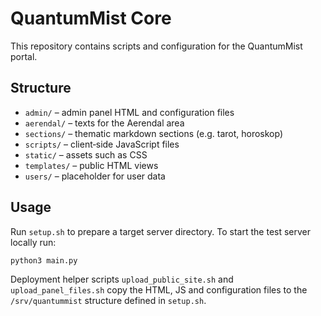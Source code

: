 # QuantumMist Core

This repository contains scripts and configuration for the QuantumMist portal.

## Structure

- `admin/` – admin panel HTML and configuration files
- `aerendal/` – texts for the Aerendal area
- `sections/` – thematic markdown sections (e.g. tarot, horoskop)
- `scripts/` – client‑side JavaScript files
- `static/` – assets such as CSS
- `templates/` – public HTML views
- `users/` – placeholder for user data

## Usage

Run `setup.sh` to prepare a target server directory. To start the test server locally run:

```bash
python3 main.py
```

Deployment helper scripts `upload_public_site.sh` and `upload_panel_files.sh` copy the
HTML, JS and configuration files to the `/srv/quantummist` structure defined in
`setup.sh`.
